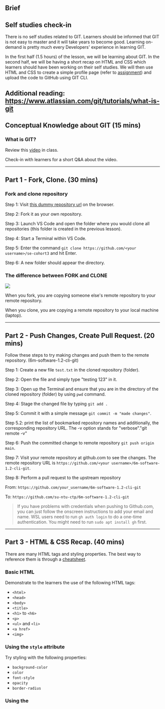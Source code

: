 ## Brief

## Self studies check-in

There is no self studies related to GIT. Learners should be informed that GIT is not easy to master and it will take years to become good. Learning on-demand is pretty much every Developers' experience in learning GIT.

In the first half (1.5 hours) of the lesson, we will be learning about GIT. In the second half, we will be having a short recap on HTML and CSS which learners should have been working on their self studies. We will then use HTML and CSS to create a simple profile page (refer to [assignment](./assignment.md)) and upload the code to GitHub using GIT CLI.

Additional reading: https://www.atlassian.com/git/tutorials/what-is-git
---

## Conceptual Knowledge about GIT (15 mins)

### What is GIT?

Review this [video](https://youtu.be/2ReR1YJrNOM) in class.

Check-in with learners for a short Q&A about the video.

---

## Part 1 - Fork, Clone. (30 mins)

### Fork and clone repository

Step 1: Visit [this dummy repository url](https://github.com/su-ntu-ctp/se-cohort3) on the browser.

Step 2: Fork it as your own repository.

Step 3: Launch VS Code and open the folder where you would clone all repositories (this folder is created in the previous lesson).

Step 4: Start a Terminal within VS Code.

Step 5: Enter the command `git clone https://github.com/<your username>/se-cohort3` and hit Enter.

Step 6: A new folder should appear the directory.

### The difference between FORK and CLONE

<img src="./assets/clone-vs-fork.png" />

When you fork, you are copying someone else's remote repository to your remote repository.

When you clone, you are copying a remote repository to your local machine (laptop).

---

## Part 2 - Push Changes, Create Pull Request. (20 mins)

Follow these steps to try making changes and push them to the remote repository. (6m-software-1.2-cli-git)

Step 1: Create a new file `test.txt` in the cloned repository (folder). 

Step 2: Open the file and simply type "testing 123" in it.

Step 3: Open up the Terminal and ensure that you are in the directory of the cloned repository (folder) by using `pwd` command.

Step 4: Stage the changed file by typing `git add .`

Step 5: Commit it with a simple message `git commit -m "made changes"`.

Step 5.2: print the list of bookmarked repository names and additionally, the corresponding repository URL. The -v option stands for "verbose"."git remote -v"

Step 6: Push the committed change to remote repository `git push origin main`.

Step 7: Visit your remote repository at github.com to see the changes. The remote repository URL is `https://github.com/<your username>/6m-software-1.2-cli-git`.

Step 8: Perform a pull request to the upstream repository 

From: `https://github.com/your_username/6m-software-1.2-cli-git`

To: `https://github.com/su-ntu-ctp/6m-software-1.2-cli-git` 

> If you have problems with credentials when pushing to Github.com, you can just follow the onscreen instructions to add your email and name. WSL users need to run `gh auth login` to do a one-time authentication. You might need to run `sudo apt install gh` first.

---

## Part 3 - HTML & CSS Recap. (40 mins)

There are many HTML tags and styling properties. The best way to reference them is through a [cheatsheet](https://htmlcheatsheet.com/).

### Basic HTML

Demonstrate to the learners the use of the following HTML tags:

- `<html>`
- `<head>`
- `<body>`
- `<title>`
- `<h1>` to `<h6>`
- `<p>`
- `<ul>` and `<li>`
- `<a href>`
- `<img>`

### Using the `style` attribute

Try styling with the following properties:

- `background-color`
- `color`
- `font-style`
- `opacity`
- `border-radius`

### Using the <style> tag

Try moving the applied styling into `<style>...</style>` tag.

### Importing a CSS File

Try moving the styling to `styles.css` file.
